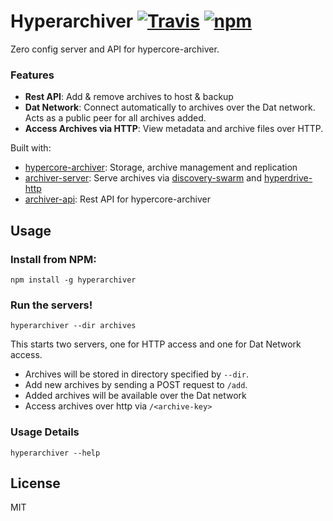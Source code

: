 # Hyperarchiver [![Travis](https://travis-ci.org/joehand/hyperarchiver.svg)](https://travis-ci.org/joehand/hyperarchiver) [![npm](https://img.shields.io/npm/v/hyperarchiver.svg)](https://npmjs.org/package/hyperarchiver)

Zero config server and API for hypercore-archiver.

### Features

* **Rest API**: Add & remove archives to host & backup
* **Dat Network**: Connect automatically to archives over the Dat network. Acts as a public peer for all archives added.
* **Access Archives via HTTP**: View metadata and archive files over HTTP.

Built with:

* [hypercore-archiver](https://github.com/mafintosh/hypercore-archiver): Storage, archive management and replication
* [archiver-server](https://github.com/joehand/archiver-server): Serve archives via [discovery-swarm](https://github.com/mafintosh/discovery-swarm) and [hyperdrive-http](https://github.com/joehand/hyperdrive-http)
* [archiver-api](https://github.com/joehand/archiver-api): Rest API for hypercore-archiver

## Usage

### Install from NPM:

```
npm install -g hyperarchiver
```

### Run the servers!

```
hyperarchiver --dir archives
```

This starts two servers, one for HTTP access and one for Dat Network access.

* Archives will be stored in directory specified by `--dir`.
* Add new archives by sending a POST request to `/add`.
* Added archives will be available over the Dat network
* Access archives over http via `/<archive-key>`

### Usage Details

```
hyperarchiver --help
```

## License

MIT
